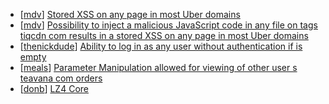 * [[mdv](https://hackerone.com/mdv)] [Stored XSS on any page in most Uber domains](https://hackerone.com/reports/217739)
* [[mdv](https://hackerone.com/mdv)] [Possibility to inject a malicious JavaScript code in any file on tags tiqcdn com results in a stored XSS on any page in most Uber domains](https://hackerone.com/reports/256152)
* [[thenickdude](https://hackerone.com/thenickdude)] [Ability to log in as any user without authentication if               is empty](https://hackerone.com/reports/215053)
* [[meals](https://hackerone.com/meals)] [Parameter Manipulation allowed for viewing of other user  s teavana com orders](https://hackerone.com/reports/141090)
* [[donb](https://hackerone.com/donb)] [LZ4 Core](https://hackerone.com/reports/17688)
